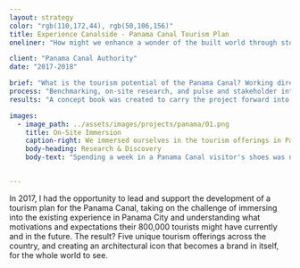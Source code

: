 ```yaml
---
layout: strategy
color: "rgb(110,172,44), rgb(50,106,156)"
title: Experience Canalside - Panama Canal Tourism Plan
oneliner: "How might we enhance a wonder of the built world through storytelling: transforming their existing tourism audience into intentional, meaningful, and memorable family experiences?"

client: "Panama Canal Authority"
date: "2017-2018"

brief: "What is the tourism potential of the Panama Canal? Working directly with the Panama Canal Authority, we were asked to identify key locations along the entirety of their property (stretching from the Atlantic to the Pacific Ocean!) and how they might be leveraged into competitive and targeted destination attractions."
process: "Benchmarking, on-site research, and pulse and stakeholder interviews were conducted over the course of one month to develop their tourism personas and their stories. These personas were used to imagine the potential of five areas based on their location and adjacencies. Concept master plans and brand identities were created to drive early conversations for development."
results: "A concept book was created to carry the project forward into development, outlining the concept master plans and research process. The personas were used throughout the entirety of the project, and remain a key tool in the client’s tourism development, as a means of maintaining a human-centered design mindset—a challenge when operating at the scale of the Panama Canal!"

images:
  - image_path: ../assets/images/projects/panama/01.png
    title: On-Site Immersion
    caption-right: We immersed ourselves in the tourism offerings in Panama City to understand the motivations and inherent pride that exists in their local and regional community.
    body-heading: Research & Discovery
    body-text: "Spending a week in a Panama Canal visitor's shoes was not like what I expected. Our team hopped into a car to explore their on-land engineering facilities, before taking a speedboat ride from one end of the canal to another, visiting eco-tourism sites that local schools would visit. Along the way, we spoke with locals and employees at the Panama Canal. <br><br>Out of this research, we benchmarked and identified their key personas&mdash;their Tourism Explorers&mdash;that set the tone for the architectural and landscape development planning. These personas not only allowed the design teams to better understand their end-user, but also became a vehicle of communication for our client team, using the names to better allow them to participate in the design process and see their decisions and feedback from the perspective from their Explorers."


---
```

<p>In 2017, I had the opportunity to lead and support the development of a tourism plan for the Panama Canal, taking on the challenge of immersing into the existing experience in Panama City and understanding what motivations and expectations their 800,000 tourists might have currently and in the future. The result? Five unique tourism offerings across the country, and creating an architectural icon that becomes a brand in itself, for the whole world to see.</p>
